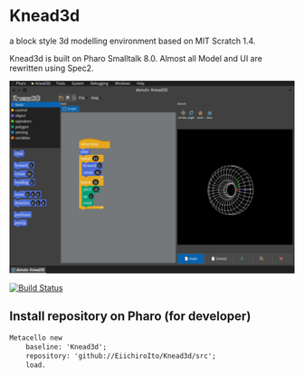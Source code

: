 # Knead3d
a block style 3d modelling environment based on MIT Scratch 1.4.

Knead3d is built on Pharo Smalltalk 8.0. Almost all Model and UI are rewritten using Spec2.

![Entire Screen1](https://raw.githubusercontent.com/EiichiroIto/Knead3d/master/images/knead3d1.png)

[![Build Status](https://travis-ci.com/EiichiroIto/Knead3d.svg?branch=master)](https://travis-ci.com/EiichiroIto/Knead3d)

## Install repository on Pharo (for developer)

```
Metacello new
    baseline: 'Knead3d';
    repository: 'github://EiichiroIto/Knead3d/src';
    load.
```

